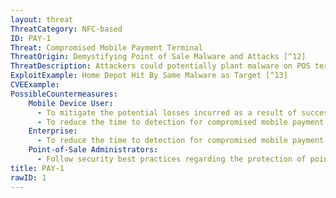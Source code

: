 ```yaml
---
layout: threat
ThreatCategory: NFC-based
ID: PAY-1
Threat: Compromised Mobile Payment Terminal
ThreatOrigin: Demystifying Point of Sale Malware and Attacks [^12]
ThreatDescription: Attackers could potentially plant malware on POS terminals to collect credit card numbers and other private information.
ExploitExample: Home Depot Hit By Same Malware as Target [^13]
CVEExample:
PossibleCountermeasures:
    Mobile Device User:
      - To mitigate the potential losses incurred as a result of successful PoS attacks, configure mobile payment services to use accounts with limited funds available for purchases, such as pre-paid cards, maximum transaction amounts, or daily spending limits.
      - To reduce the time to detection for compromised mobile payment information, perform regular review of statements for accounts for unauthorized transactions.
    Enterprise:
      - To reduce the time to detection for compromised mobile payment information, perform regular review of statements for accounts for unauthorized transactions.
    Point-of-Sale Administrators:
      - Follow security best practices regarding the protection of point-of-sale systems. See __Malware Targeting Point of Sale Systems__ [^42]
title: PAY-1
rawID: 1
---
```

